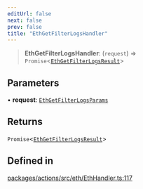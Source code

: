 ```yaml
---
editUrl: false
next: false
prev: false
title: "EthGetFilterLogsHandler"
---
```


> **EthGetFilterLogsHandler**: (`request`) => `Promise`\<[`EthGetFilterLogsResult`](/reference/tevm/actions/type-aliases/ethgetfilterlogsresult/)\>

## Parameters

• **request**: [`EthGetFilterLogsParams`](/reference/tevm/actions/type-aliases/ethgetfilterlogsparams/)

## Returns

`Promise`\<[`EthGetFilterLogsResult`](/reference/tevm/actions/type-aliases/ethgetfilterlogsresult/)\>

## Defined in

[packages/actions/src/eth/EthHandler.ts:117](https://github.com/evmts/tevm-monorepo/blob/main/packages/actions/src/eth/EthHandler.ts#L117)
